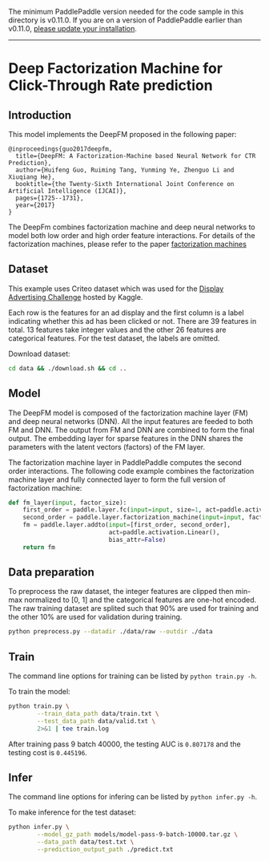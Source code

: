 The minimum PaddlePaddle version needed for the code sample in this directory is v0.11.0. If you are on a version of PaddlePaddle earlier than v0.11.0, [please update your installation](http://www.paddlepaddle.org/docs/develop/documentation/en/build_and_install/pip_install_en.html).

---

# Deep Factorization Machine for Click-Through Rate prediction

## Introduction
This model implements the DeepFM proposed in the following paper:

```text
@inproceedings{guo2017deepfm,
  title={DeepFM: A Factorization-Machine based Neural Network for CTR Prediction},
  author={Huifeng Guo, Ruiming Tang, Yunming Ye, Zhenguo Li and Xiuqiang He},
  booktitle={the Twenty-Sixth International Joint Conference on Artificial Intelligence (IJCAI)},
  pages={1725--1731},
  year={2017}
}
```

The DeepFm combines factorization machine and deep neural networks to model
both low order and high order feature interactions. For details of the
factorization machines, please refer to the paper [factorization
machines](https://www.csie.ntu.edu.tw/~b97053/paper/Rendle2010FM.pdf)

## Dataset
This example uses Criteo dataset which was used for the [Display Advertising
Challenge](https://www.kaggle.com/c/criteo-display-ad-challenge/)
hosted by Kaggle.

Each row is the features for an ad display and the first column is a label
indicating whether this ad has been clicked or not. There are 39 features in
total. 13 features take integer values and the other 26 features are
categorical features. For the test dataset, the labels are omitted.

Download dataset:
```bash
cd data && ./download.sh && cd ..
```

## Model
The DeepFM model is composed of the factorization machine layer (FM) and deep
neural networks (DNN). All the input features are feeded to both FM and DNN.
The output from FM and DNN are combined to form the final output. The embedding
layer for sparse features in the DNN shares the parameters with the latent
vectors (factors) of the FM layer.

The factorization machine layer in PaddlePaddle computes the second order
interactions. The following code example combines the factorization machine
layer and fully connected layer to form the full version of factorization
machine:

```python
def fm_layer(input, factor_size):
    first_order = paddle.layer.fc(input=input, size=1, act=paddle.activation.Linear())
    second_order = paddle.layer.factorization_machine(input=input, factor_size=factor_size)
    fm = paddle.layer.addto(input=[first_order, second_order],
                            act=paddle.activation.Linear(),
                            bias_attr=False)
    return fm
```

## Data preparation
To preprocess the raw dataset, the integer features are clipped then min-max
normalized to [0, 1] and the categorical features are one-hot encoded. The raw
training dataset are splited such that 90% are used for training and the other
10% are used for validation during training.

```bash
python preprocess.py --datadir ./data/raw --outdir ./data
```

## Train
The command line options for training can be listed by `python train.py -h`.

To train the model:
```bash
python train.py \
        --train_data_path data/train.txt \
        --test_data_path data/valid.txt \
        2>&1 | tee train.log
```

After training pass 9 batch 40000, the testing AUC is `0.807178` and the testing
cost is `0.445196`.

## Infer
The command line options for infering can be listed by `python infer.py -h`.

To make inference for the test dataset:
```bash
python infer.py \
        --model_gz_path models/model-pass-9-batch-10000.tar.gz \
        --data_path data/test.txt \
        --prediction_output_path ./predict.txt
```
